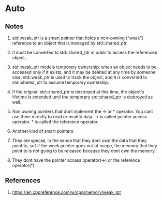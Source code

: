 # Auto

## Notes
1. std::weak_ptr is a smart pointer that holds a non-owning ("weak") reference to an object that is managed by std::shared_ptr.

2. It must be converted to std::shared_ptr in order to access the referenced object.

3. std::weak_ptr models temporary ownership: when an object needs to be accessed only if it exists, and it may be deleted at any time by someone else, std::weak_ptr is used to track the object, and it is converted to std::shared_ptr to assume temporary ownership. 

4. If the original std::shared_ptr is destroyed at this time, the object's lifetime is extended until the temporary std::shared_ptr is destroyed as well.

5. Non owning pointers that dont inplement the -> or * operator. You cant use them directly to read or modify data. -> is called pointer access operator. * is called the reference operator. 

6. Another kind of smart pointers.

7. They are special, in the sence that they dont own the data that they point to, sof if the week pointer goes out of scope, the memory that they point to is not going to be released because they dont own the memory.

8. They dont have the pointer access operator(->) or the reference operator(*).

## References

1. https://en.cppreference.com/w/cpp/memory/weak_ptr

